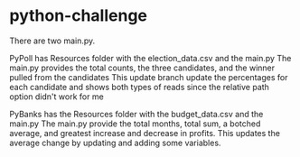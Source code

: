 # python-challenge

There are two main.py.

PyPoll has Resources folder with the election_data.csv
and the main.py
 The main.py provides the total counts, the three candidates, and the winner pulled from the candidates
 This update branch update the percentages for each candidate
 and shows both types of reads since the relative path option didn't work for me
 
PyBanks has the Resources folder with the budget_data.csv
and the main.py
  The main.py provide the total months, total sum, a botched average, and greatest increase and decrease in profits.
  This updates the average change by updating and adding some variables.
